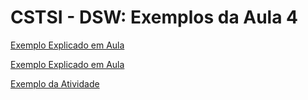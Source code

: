 # CSTSI - DSW: Exemplos da Aula 4


[Exemplo Explicado em Aula](https://g1ll.github.io/cstsi_dsw_aula4_exemplos/aula4.html "Exemplo Explicado em Aula")

[Exemplo Explicado em Aula](https://g1ll.github.io/cstsi_dsw_aula4_exemplos/aula5.html "Exemplo Explicado na Aula ")

[Exemplo da Atividade](https://g1ll.github.io/cstsi_dsw_aula4_exemplos/trabalho.html "Exemplo da Atividade")

